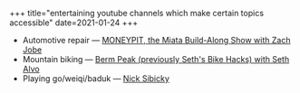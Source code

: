 +++
title="entertaining youtube channels which make certain topics accessible"
date=2021-01-24
+++

* Automotive repair — [MONEYPIT, the Miata Build-Along Show with Zach Jobe](https://www.youtube.com/watch?v=2oKMdiW_BvA&list=PLFl907chpCa4WmBZlSv2FfWTiFAwvUeT6)
* Mountain biking — [Berm Peak (previously Seth's Bike Hacks) with Seth Alvo](https://www.youtube.com/channel/UCu8YylsPiu9XfaQC74Hr_Gw)
* Playing go/weiqi/baduk — [Nick Sibicky](https://www.youtube.com/NickSibicky)
